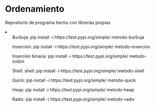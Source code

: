 # Ordenamiento
Repositorio de programa hecho con librerías propias
<li>
  <ul>Burbuja: pip install -i https://test.pypi.org/simple/ metodo-burbuja</ul>
  <ul>Inserción: pip install -i https://test.pypi.org/simple/ metodo-insercion</ul>
  <ul>Inserción binaria: pip install -i https://test.pypi.org/simple/ metodo-insbin</ul>
  <ul>Shell: shell: pip install -i https://test.pypi.org/simple/ metodo-shell</ul>
  <ul>Quick: pip install -i https://test.pypi.org/simple/ metodo-quick</ul>
  <ul>Heap: pip install -i https://test.pypi.org/simple/ metodo-heap</ul>
  <ul>Radix: pip install -i https://test.pypi.org/simple/ metodo-radix</ul>
</li>
